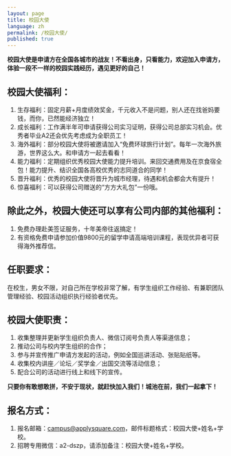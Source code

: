 ```yaml
---
layout: page
title: 校园大使
language: zh
permalink: /校园大使/
published: true
---
```



**校园大使是申请方在全国各城市的战友！不看出身，只看能力，欢迎加入申请方，体验一段不一样的校园实践经历，遇见更好的自己！**

## 校园大使福利：

1. 生存福利：固定月薪+月度绩效奖金，千元收入不是问题，别人还在找爸妈要钱，而你，已然能经济独立！
2. 成长福利：工作满半年可申请获得公司实习证明，获得公司总部实习机会。优秀者毕业A2还会优先考虑成为全职员工！
3. 海外福利：部分校园大使将被邀请加入“免费环球旅行计划”。每年一次海外旅游，世界这么大。和申请方一起去看看！
4. 能力福利：定期组织优秀校园大使能力提升培训。来回交通费用及在京食宿全包！能力提升、结识全国各高校优秀的志同道合的同学！
5. 晋升福利：优秀的校园大使将晋升为城市经理，待遇和机会都会大有提升！
6. 惊喜福利：可以获得公司赠送的“方方大礼包”一份哦。
 
## 除此之外，校园大使还可以享有公司内部的其他福利：

1. 免费办理赴美签证服务，十年美帝往返搞定！
2. 有资格免费申请参加价值9800元的留学申请高端培训课程，表现优异者可获得海外推荐信。
 
 
## 任职要求：

在校生，男女不限，对自己所在学校非常了解，有学生组织工作经验、有兼职团队管理经验、校园活动组织执行经验者优先。
 
## 校园大使职责：

1. 收集整理并更新学生组织负责人、微信订阅号负责人等渠道信息；
2. 推动公司与校内学生组织的合作；
3. 参与并宣传推广申请方发起的活动，例如全国巡讲活动、张贴贴纸等。
4. 收集校内讲座／论坛／奖学金／出国交流等活动信息；
5. 配合公司的活动进行线上和线下的宣传。
 
**只要你有敢想敢拼，不安于现状，就赶快加入我们！城池在前，我们一起拿下！**
 
## 报名方式：
1. 报名邮箱：campus@applysquare.com，邮件标题格式：校园大使+姓名+学校。
2. 招聘专用微信：a2-dszp，请添加备注：校园大使+姓名+学校。
